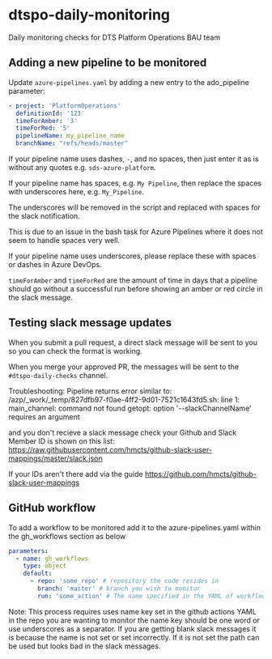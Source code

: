 # dtspo-daily-monitoring

Daily monitoring checks for DTS Platform Operations BAU team

## Adding a new pipeline to be monitored

Update `azure-pipelines.yaml` by adding a new entry to the ado_pipeline parameter:

```yaml
- project: 'PlatformOperations'
  definitionId: '123'
  timeForAmber: '3'
  timeForRed: '5'
  pipelineName: my_pipeline_name
  branchName: "refs/heads/master"
```

If your pipeline name uses dashes, `-`, and no spaces, then just enter it as is without any quotes e.g. `sds-azure-platform`.

If your pipeline name has spaces, e.g. `My Pipeline`, then replace the spaces with underscores here, e.g. `My_Pipeline`.

The underscores will be removed in the script and replaced with spaces for the slack notification.

This is due to an issue in the bash task for Azure Pipelines where it does not seem to handle spaces very well.

If your pipeline name uses underscores, please replace these with spaces or dashes in Azure DevOps.

`timeForAmber` and `timeForRed` are the amount of time in days that a pipeline should go without a successful run before showing an amber or red circle in the slack message.

## Testing slack message updates

When you submit a pull request, a direct slack message will be sent to you so you can check the format is working.

When you merge your approved PR, the messages will be sent to the `#dtspo-daily-checks` channel.

Troubleshooting:
Pipeline returns error similar to:
/azp/_work/_temp/827dfb97-f0ae-4ff2-9d01-7521c1643fd5.sh: line 1: main_channel: command not found
getopt: option '--slackChannelName' requires an argument

and you don't recieve a slack message check your Github and Slack Member ID is shown on this list:
https://raw.githubusercontent.com/hmcts/github-slack-user-mappings/master/slack.json 

If your IDs aren't there add via the guide https://github.com/hmcts/github-slack-user-mappings

## GitHub workflow

To add a workflow to be monitored add it to the azure-pipelines.yaml within the gh_workflows section as below

```yaml
parameters:
  - name: gh_workflows
    type: object
    default:
      - repo: 'some_repo' # repository the code resides in
        branch: 'master' # branch you wish to monitor
        run: 'some_action' # The name specified in the YAML of workflow. This is optional if left blank the process will report on all Actions.

```

Note: This process requires uses name key set in the github actions YAML in the repo you are wanting to monitor the name key should be one word or use underscores as a separator. If you are getting blank slack messages it is because
the name is not set or set incorrectly. If it is not set the path can be used but looks bad in the slack messages.
